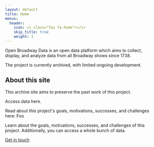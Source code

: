```yaml
---
layout: default
title: Home
menus:
  header:
    icon: <i class="fas fa-home"></i>
    skip_title: true
    weight: 1
---
```


Open Broadway Data is an open data platform which aims to collect,
display, and analyze data from all Broadway shows since 1738.

The project is currently archived, with limited ongoing development.


## About this site
This archive site aims to preserve the past work of this project.


Access data here.


Read about this project's goals, motivations, successes, and challenges
here: Foo


Learn about the goals, motivations, successes, and challenges of this
project. Additionally, you can access a whole bunch of data.


[Get in touch](/contact.html)
